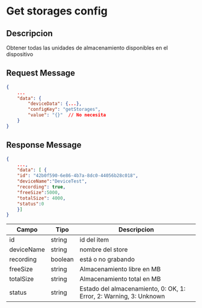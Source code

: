 # Get storages config

## Descripcion

Obtener todas las unidades de almacenamiento disponibles en el dispositivo

## Request Message

```json
{
    ...
    "data": {
        "deviceData": {...},
        "configKey": "getStorages",
        "value": "{}"  // No necesita
    }
}
```



## Response Message
```json
{
    ...,
    "data": [ {
    "id": "42b0f590-6e86-4b7a-8dc0-44056b28c018",
    "deviceName":"DeviceTest",
    "recording": true,
    "freeSize":5000, 
    "totalSize": 4000,
    "status":0
    }]
}
```

| Campo | Tipo | Descripcion |
| --- | --- | --- |
| id | string | id del item  |
| deviceName | string | nombre del store  |
| recording | boolean | está o no grabando |
| freeSize | string | Almacenamiento libre en MB |
| totalSize | string | Almacenamiento total en MB |
| status | string | Estado del almacenamiento, 0: OK, 1: Error, 2: Warning, 3: Unknown |

